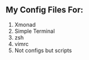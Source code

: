 ## My Config Files For:

 1. Xmonad
 2. Simple Terminal
 3. zsh
 4. vimrc
 5. Not configs but scripts

